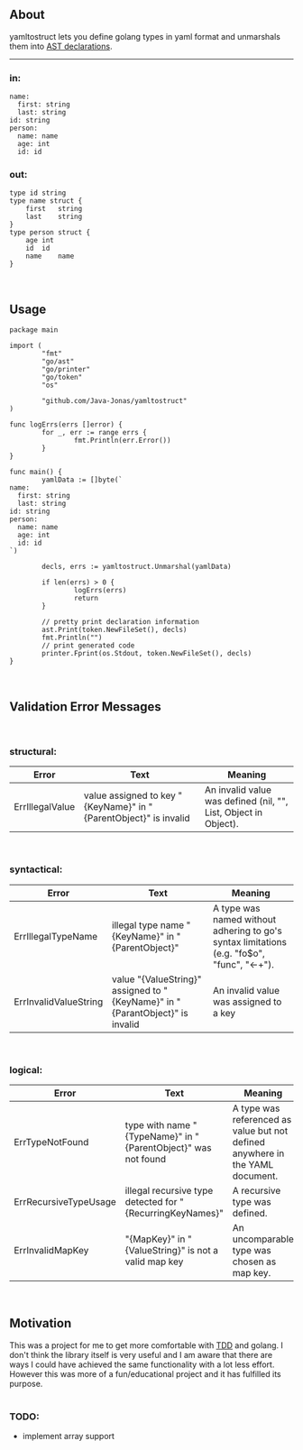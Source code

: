 
## About
yamltostruct lets you define golang types in yaml format and unmarshals them into [AST declarations](https://golang.org/pkg/go/ast/#File).
***
### in:
```
name:
  first: string
  last: string
id: string
person:
  name: name
  age: int
  id: id
```
### out:
```
type id string
type name struct {
	first	string
	last	string
}
type person struct {
	age	int
	id	id
	name	name
}
```
<br/>

## Usage
```
package main

import (
        "fmt"
        "go/ast"
        "go/printer"
        "go/token"
        "os"

        "github.com/Java-Jonas/yamltostruct"
)

func logErrs(errs []error) {
        for _, err := range errs {
                fmt.Println(err.Error())
        }
}

func main() {
        yamlData := []byte(`
name:
  first: string
  last: string
id: string
person:
  name: name
  age: int
  id: id
`)

        decls, errs := yamltostruct.Unmarshal(yamlData)

        if len(errs) > 0 {
                logErrs(errs)
                return
        }

        // pretty print declaration information
        ast.Print(token.NewFileSet(), decls)
        fmt.Println("")
        // print generated code
        printer.Fprint(os.Stdout, token.NewFileSet(), decls)
}
```
<br/>


## Validation Error Messages
<br/> 

### structural:

| Error | Text | Meaning |
|---|---------|----------|
| ErrIllegalValue | value assigned to key "{KeyName}" in "{ParentObject}" is invalid | An invalid value was defined (nil, "", List, Object in Object). |
<br/> 

### syntactical:
| Error | Text | Meaning |
|---|---------|----------|
| ErrIllegalTypeName | illegal type name "{KeyName}" in "{ParentObject}" | A type was named without adhering to go's syntax limitations (e.g. "fo$o", "func", "<-+"). |
| ErrInvalidValueString | value "{ValueString}" assigned to "{KeyName}" in "{ParantObject}" is invalid | An invalid value was assigned to a key |
<br/> 

### logical:
| Error | Text | Meaning |
|---|---------|----------|
| ErrTypeNotFound | type with name "{TypeName}" in "{ParentObject}" was not found | A type was referenced as value but not defined anywhere in the YAML document. |
| ErrRecursiveTypeUsage | illegal recursive type detected for "{RecurringKeyNames}" | A recursive type was defined. |
| ErrInvalidMapKey | "{MapKey}" in "{ValueString}" is not a valid map key | An uncomparable type was chosen as map key. |
<br/> 


## Motivation
This was a project for me to get more comfortable with [TDD](https://en.wikipedia.org/wiki/Test-driven_development) and golang. I don't think the library itself is very useful and I am aware that there are ways I could have achieved the same functionality with a lot less effort. However this was more of a fun/educational project and it has fulfilled its purpose.
<br/>
<br/>


### TODO:
- implement array support
